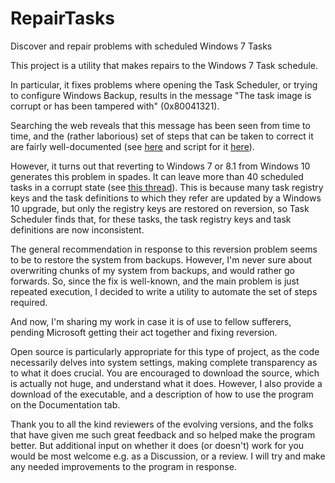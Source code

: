 ﻿# RepairTasks
Discover and repair problems with scheduled Windows 7 Tasks

This project is a utility that makes repairs to the Windows 7 Task schedule.

In particular, it fixes problems where opening the Task Scheduler, or trying to configure Windows Backup, 
results in the message "The task image is corrupt or has been tampered with" (0x80041321).

Searching the web reveals that this message has been seen from time to time, and the (rather laborious) set of steps that can be taken to correct it are fairly well-documented (see  [here](https://support.microsoft.com/en-gb/kb/2305420) and script for it  [here](https://gallery.technet.microsoft.com/scriptcenter/Repair-CorruptedTampered-c8d2e975)).

However, it turns out that reverting to Windows 7 or 8.1 from Windows 10 generates this problem in spades. It can leave more than 40 scheduled tasks in a corrupt state (see [this thread](https://social.technet.microsoft.com/Forums/windowsserver/en-US/80e4f83d-1529-4405-b8e3-d1d636f8b71c/task-scheduler-is-broken-after-windows-10-downgrade?forum=win10itprogeneral)). This is because many task registry keys and the task definitions to which they refer are updated by a Windows 10 upgrade, but only the registry keys are restored on reversion, so Task Scheduler finds that, for these tasks, the task registry keys and task definitions are now inconsistent.

The general recommendation in response to this reversion problem seems to be to restore the system from backups. However, I'm never sure about overwriting chunks of my system from backups, and would rather go forwards.  So, since the fix is well-known, and the main problem is just repeated execution, I decided to write a utility to automate the set of steps required.

And now, I'm sharing my work in case it is of use to fellow sufferers, pending Microsoft getting their act together and fixing reversion.

Open source is particularly appropriate for this type of project, as the code necessarily delves into system settings, making complete transparency as to what it does crucial. You are encouraged to download the source, which is actually not huge, and understand what it does. However, I also provide a download of the executable, and a description of how to use the program on the Documentation tab.

Thank you to all the kind reviewers of the evolving versions, and the folks that have given me such great feedback and so helped make the program better.  But additional input on whether it does (or doesn't) work for you would be most welcome e.g. as a Discussion, or a review.  I will try and make any needed improvements to the program in response.


